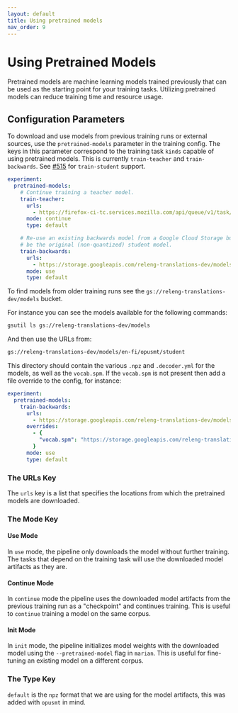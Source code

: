 ```yaml
---
layout: default
title: Using pretrained models
nav_order: 9
---
```


# Using Pretrained Models

Pretrained models are machine learning models trained previously that can be used as the starting point for your training tasks.
Utilizing pretrained models can reduce training time and resource usage.

## Configuration Parameters

To download and use models from previous training runs or external sources, use the `pretrained-models` parameter in the training config. The keys in this parameter correspond to the training task `kinds` capable of using pretrained models. This is currently `train-teacher` and `train-backwards`. See [#515](https://github.com/mozilla/firefox-translations-training/issues/515) for `train-student` support.

```yaml
experiment:
  pretrained-models:
    # Continue training a teacher model.
    train-teacher:
      urls:
        - https://firefox-ci-tc.services.mozilla.com/api/queue/v1/task/task-id/artifacts/public/build
      mode: continue
      type: default

    # Re-use an existing backwards model from a Google Cloud Storage bucket. This must
    # be the original (non-quantized) student model.
    train-backwards:
      urls:
        - https://storage.googleapis.com/releng-translations-dev/models/en-fi/opusmt/student/
      mode: use
      type: default
```

To find models from older training runs see the `gs://releng-translations-dev/models` bucket.

For instance you can see the models available for the following commands:

```sh
gsutil ls gs://releng-translations-dev/models
```

And then use the URLs from:

```sh
gs://releng-translations-dev/models/en-fi/opusmt/student
```

This directory should contain the various `.npz` and `.decoder.yml` for the models, as well as the `vocab.spm`. If the `vocab.spm` is not present then add a file override to the config, for instance:

```yml
experiment:
  pretrained-models:
    train-backwards:
      urls:
        - https://storage.googleapis.com/releng-translations-dev/models/en-fi/opusmt/student/
      overrides:
        - {
          "vocab.spm": "https://storage.googleapis.com/releng-translations-dev/models/en-fi/opusmt/vocab/vocab.spm"
        }
      mode: use
      type: default
```

### The URLs Key

The `urls` key is a list that specifies the locations from which the pretrained models are downloaded.

### The Mode Key

#### Use Mode

In `use` mode, the pipeline only downloads the model without further training. The tasks that depend on the training task will use the downloaded model artifacts as they are.

#### Continue Mode

In `continue` mode the pipeline uses the downloaded model artifacts from the previous training run as a "checkpoint" and continues training. This is useful to `continue` training a model on the same corpus.

#### Init Mode

In `init` mode, the pipeline initializes model weights with the downloaded model using the `--pretrained-model` flag in `marian`. This is useful for fine-tuning an existing model on a different corpus.

### The Type Key

`default` is the `npz` format that we are using for the model artifacts, this was added with `opusmt` in mind.
